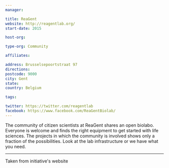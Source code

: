 ```yaml
---
manager:

title: ReaGent
website: http://reagentlab.org/
start-date: 2015

host-org:

type-org: Community

affiliates:

address: Brusselsepoortstraat 97
directions:
postcode: 9000
city: Gent
state:
country: Belgium

tags:

twitter: https://twitter.com/reagentlab
facebook: https://www.facebook.com/ReaGentBiolab/
---
```


The community of citizen scientists at ReaGent shares an open biolabo. Everyone is welcome and finds the right equipment to get started with life sciences. The projects in which the community is involved shows only a fraction of the possibilities. Look at the lab infrastructure  or we have what you need.

---
Taken from initiative's website
